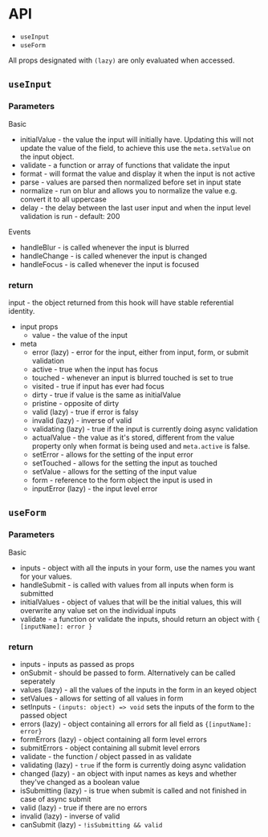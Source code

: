 # API

- `useInput`
- `useForm`

All props designated with `(lazy)` are only evaluated when accessed.

## `useInput`

### Parameters

Basic

- initialValue - the value the input will initially have. Updating this will not update the value of the field, to achieve this use the `meta.setValue` on the input object.
- validate - a function or array of functions that validate the input
- format - will format the value and display it when the input is not active
- parse - values are parsed then normalized before set in input state
- normalize - run on blur and allows you to normalize the value e.g. convert it to all uppercase
- delay - the delay between the last user input and when the input level validation is run - default: 200

Events

- handleBlur - is called whenever the input is blurred
- handleChange - is called whenever the input is changed
- handleFocus - is called whenever the input is focused

### return

input - the object returned from this hook will have stable referential identity.

- input props
  - value - the value of the input
- meta
  - error (lazy) - error for the input, either from input, form, or submit validation
  - active - true when the input has focus
  - touched - whenever an input is blurred touched is set to true
  - visited - true if input has ever had focus
  - dirty - true if value is the same as initialValue
  - pristine - opposite of dirty
  - valid (lazy) - true if error is falsy
  - invalid (lazy) - inverse of valid
  - validating (lazy) - true if the input is currently doing async validation
  - actualValue - the value as it's stored, different from the value property only when format is being used and `meta.active` is false.
  - setError - allows for the setting of the input error
  - setTouched - allows for the setting the input as touched
  - setValue - allows for the setting of the input value
  - form - reference to the form object the input is used in
  - inputError (lazy) - the input level error

## `useForm`

### Parameters

Basic

- inputs - object with all the inputs in your form, use the names you want for your values.
- handleSubmit - is called with values from all inputs when form is submitted
- initialValues - object of values that will be the initial values, this will overwrite any value set on the individual inputs
- validate - a function or validate the inputs, should return an object with `{ [inputName]: error }`

### return

- inputs - inputs as passed as props
- onSubmit - should be passed to form. Alternatively can be called seperately
- values (lazy) - all the values of the inputs in the form in an keyed object
- setValues - allows for setting of all values in form
- setInputs - `(inputs: object) => void` sets the inputs of the form to the passed object
- errors (lazy) - object containing all errors for all field as `{[inputName]: error}`
- formErrors (lazy) - object containing all form level errors
- submitErrors - object containing all submit level errors
- validate - the function / object passed in as validate
- validating (lazy) - `true` if the form is currently doing async validation
- changed (lazy) - an object with input names as keys and whether they've changed as a boolean value
- isSubmitting (lazy) - is true when submit is called and not finished in case of async submit
- valid (lazy) - true if there are no errors
- invalid (lazy) - inverse of valid
- canSubmit (lazy) - `!isSubmitting && valid`
